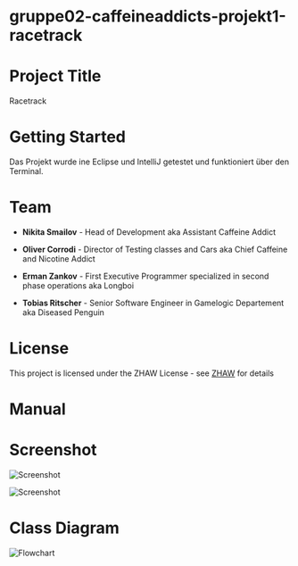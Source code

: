# gruppe02-caffeineaddicts-projekt1-racetrack

# Project Title

Racetrack

# Getting Started

Das Projekt wurde ine Eclipse und IntelliJ getestet und funktioniert über den Terminal.

# Team

* **Nikita Smailov** - Head of Development aka Assistant Caffeine Addict

* **Oliver Corrodi** - Director of Testing classes and Cars aka Chief Caffeine and Nicotine Addict

* **Erman Zankov** - First Executive Programmer specialized in second phase operations aka Longboi

* **Tobias Ritscher** - Senior Software Engineer in Gamelogic Departement aka Diseased Penguin

# License

This project is licensed under the ZHAW License - see [ZHAW](http://www.zhaw.ch) for details

# Manual




# Screenshot

![Screenshot]()

![Screenshot]()

# Class Diagram

![Flowchart]()
